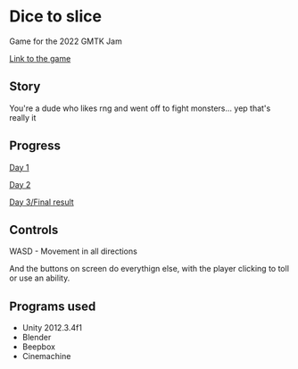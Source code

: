 # Dice to slice
 Game for the 2022 GMTK Jam

[Link to the game](https://birbross.itch.io/dice-to-slice)

## Story

You're a dude who likes rng and went off to fight monsters... yep that's really it

## Progress

[Day 1](https://www.youtube.com/watch?v=pV-TtYf0-e0)

[Day 2](https://www.youtube.com/watch?v=NiKwaf2KXFA)

[Day 3/Final result](https://youtu.be/9Pn0hUsPEi0)

## Controls

WASD - Movement in all directions

And the buttons on screen do everythign else, with the player clicking to toll or use an ability.


## Programs used

- Unity 2012.3.4f1
- Blender
- Beepbox
- Cinemachine
